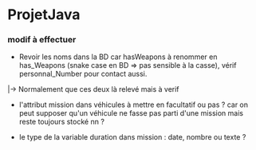 # ProjetJava

### modif à effectuer
- Revoir les noms dans la BD car hasWeapons à renommer en has_Weapons (snake case en BD => pas sensible à la casse), vérif personnal_Number pour contact aussi. 

|-> Normalement que ces deux là relevé mais à verif

- l'attribut mission dans véhicules à mettre en facultatif ou pas ? car on peut supposer qu'un véhicule ne fasse pas parti d'une mission mais reste toujours stocké nn ?

- le type de la variable duration dans mission : date, nombre ou texte ?